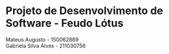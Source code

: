 # Projeto de Desenvolvimento de Software - Feudo Lótus

Mateus Augusto - 150062869     
Gabriela Silva Alves - 211030756